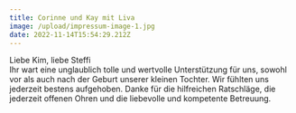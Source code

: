 ```yaml
---
title: Corinne und Kay mit Liva
image: /upload/impressum-image-1.jpg
date: 2022-11-14T15:54:29.212Z
---
```

Liebe Kim, liebe Steffi\
Ihr wart eine unglaublich tolle und wertvolle Unterstützung für uns, sowohl vor als auch nach der Geburt unserer kleinen Tochter. Wir fühlten uns jederzeit bestens aufgehoben. Danke für die hilfreichen Ratschläge, die jederzeit offenen Ohren und die liebevolle und kompetente Betreuung.